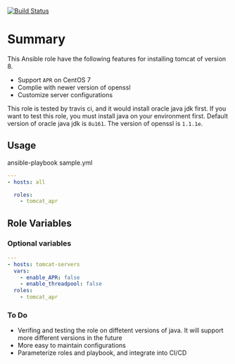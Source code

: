 [![Build Status](https://travis-ci.org/ChinChihFeng/tomcat.svg?branch=master)](https://travis-ci.org/ChinChihFeng/tomcat)

# Summary

This Ansible role have the following features for installing tomcat of version 8.

 - Support `APR` on CentOS 7
 - Complie with newer version of openssl
 - Customize server configurations

This role is tested by travis ci, and it would install oracle java jdk first. If you want to test this role, you must install java on your environment first. Default version of oracle java jdk is `8u161`. The version of openssl is `1.1.1e`.

## Usage

ansible-playbook sample.yml

```yaml
---
- hosts: all

  roles:
    - tomcat_apr
```

## Role Variables


### Optional variables

```yaml
---
- hosts: tomcat-servers
  vars:
    - enable_APR: false
    - enable_threadpool: false
  roles:
    - tomcat_apr
```

### To Do
 - Verifing and testing the role on diffetent versions of java. It will support more different versions in the future
 - More easy to maintain configurations
 - Parameterize roles and playbook, and integrate into CI/CD

